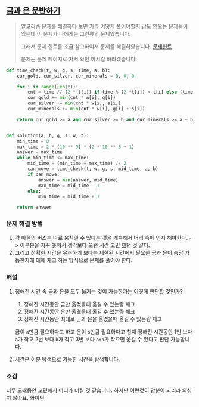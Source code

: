 ## [금과 은 운반하기](https://programmers.co.kr/learn/courses/30/lessons/86053#)

>알고리즘 문제를 해결하다 보면 가끔 어떻게 풀어야할지 감도 안오는 문제들이 있는데 이 문제가 나에게는 그런류의 문제였습니다.
>
>그래서 문제 힌트를 조금 참고하여서 문제를 해결하였습니다. [문제힌트](https://prgms.tistory.com/101)
>
>문제는 문제 페이지로 가서 확인 하시길 바라겠습니다.

```python
def time_check(t, w, g, s, time, a, b):
    cur_gold, cur_silver, cur_minerals = 0, 0, 0

    for i in range(len(t)):
        cnt = time // (2 * t[i]) if time % (2 *t[i]) < t[i] else (time // (2*t[i])) + 1
        cur_gold += min(cnt * w[i], g[i])
        cur_silver += min(cnt * w[i], s[i])
        cur_minerals += min(cnt * w[i], g[i] + s[i])

    return cur_gold >= a and cur_silver >= b and cur_minerals >= a + b


def solution(a, b, g, s, w, t):
    min_time = 0
    max_time = 2 * (10 ** 9) * (2 * 10 ** 5 + 1)
    answer = max_time
    while min_time <= max_time:
        mid_time = (min_time + max_time) // 2
        can_move = time_check(t, w, g, s, mid_time, a, b)
        if can_move:
            answer = min(answer, mid_time)
            max_time = mid_time - 1
        else:
            min_time = mid_time + 1

    return answer
```

### 문제 해결 방법

1. 각 마을의 버스는 따로 움직일 수 있다는 것을 계속해서 머리 속에 인지 해야한다. -> 이부분을 자꾸 놓쳐서 생각보다 오랜 시간 고민 했던 것 같다.
2. 그리고 정확한 시간을 유추하기 보다는 제한된 시간에서 필요한 금과 은이 충당 가능한지에 대해 체크 하는 방식으로 문제를 풀어야 한다.

### 해설

1. 정해진 시간 속 금과 은을 모두 옮기는 것이 가능한가는 어떻게 판단할 것인가?

   1. 정해진 시간동안 금만 옮겼을때 옮길 수 있는량 체크
   2. 정해진 시간동안 은만 옮겼을때 옮길 수 있는량 체크
   3. 정해진 시간동안 최대로 금과 은을 옮겼을때 옮길 수 있는량 체크

   금이 `a`만큼 필요하다고 하고 은이 `b`만큼 필요하다고 할때 정해진 시간동안 1번 보다 `a`가 작고 2번 보다 `b`가 작고 3번 보다 `a+b`가 작으면 옮길 수 있다고 판단 가능합니다.

2. 시간은 이분 탐색으로 가능한 시간을 탐색합니다.

### 소감

너무 오래동안 고민해서 머리가 터질 것 같습니다. 하지만 이런것이 양분이 되리라 의심치 않아요. 화이팅